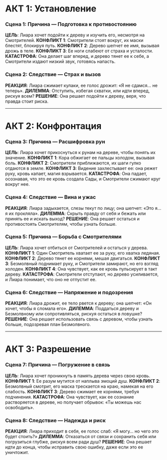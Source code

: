 # АКТ 1: Установление
### Сцена 1: Причина — Подготовка к противостоянию
**ЦЕЛЬ**: Лиара хочет подойти к дереву и изучить его, несмотря на Смотрителей.
**КОНФЛИКТ 1**: Смотрители стоят вокруг, их маски блестят, блокируя путь.
**КОНФЛИКТ 2**: Дерево шепчет ее имя, вызывая дрожь в теле.
**КОНФЛИКТ 3**: Ее ноги слабеют от страха и усталости.
**КАТАСТРОФА**: Она делает шаг вперед, и дерево тянет ее к себе, а Смотрители издают низкий звук, готовясь напасть.

### Сцена 2: Следствие — Страх и вызов
**РЕАКЦИЯ**: Лиара сжимает кулаки, ее голос дрожит: «Я не сдамся… не теперь».
**ДИЛЕММА**: Отступить, избегая схватки, или идти вперед, рискуя всем?
**РЕШЕНИЕ**: Она решает подойти к дереву, веря, что правда стоит риска.

___
# АКТ 2: Конфронтация
### Сцена 3: Причина — Расшифровка рун
**ЦЕЛЬ**: Лиара хочет прикоснуться к рунам на дереве, чтобы понять их значение.
**КОНФЛИКТ 1**: Кора обжигает ее пальцы холодом, вызывая боль.
**КОНФЛИКТ 2**: Смотрители приближаются, их шаги гулко отдаются в земле.
**КОНФЛИКТ 3**: Видение захлестывает ее: она режет руку, кровь капает, магия взрывается.
**КАТАСТРОФА**: Она падает, осознавая, что это ее кровь создала Сады, и Смотрители сжимают круг вокруг нее.

### Сцена 4: Следствие — Вина и ужас
**РЕАКЦИЯ**: Лиара задыхается, слезы текут по лицу; она шепчет: «Это я… я их прокляла».
**ДИЛЕММА**: Скрыть правду от себя и бежать или принять ее и искать выход?
**РЕШЕНИЕ**: Она решает остаться и противостоять Смотрителям, чтобы узнать больше.

### Сцена 5: Причина — Борьба с Смотрителями
**ЦЕЛЬ**: Лиара хочет отбиться от Смотрителей и остаться у дерева.
**КОНФЛИКТ 1**: Один Смотритель хватает ее за руку, его хватка ледяная.
**КОНФЛИКТ 2**: Дерево тянет ее корнями, мешая двигаться.
**КОНФЛИКТ 3**: Безмолвный поднимает руку, и Смотрители замирают, но его взгляд холоден.
**КОНФЛИКТ 4**: Она чувствует, как ее кровь пульсирует в такт дереву.
**КАТАСТРОФА**: Смотрители отступают, но дерево усиливается, и Лиара понимает, что оно не отпустит ее.

### Сцена 6: Следствие — Напряжение и подозрения
**РЕАКЦИЯ**: Лиара дрожит, ее тело рвется к дереву; она шепчет: «Он хочет, чтобы я сломала его».
**ДИЛЕММА**: Поддаться дереву и Безмолвному или сопротивляться, рискуя остаться в ловушке?
**РЕШЕНИЕ**: Она решает использовать связь с деревом, чтобы узнать больше, подозревая план Безмолвного.

___
# АКТ 3: Разрешение
### Сцена 7: Причина — Погружение в связь
**ЦЕЛЬ**: Лиара хочет проникнуть в память дерева через свою кровь.
**КОНФЛИКТ 1**: Ее разум мутится от наплыва эмоций душ.
**КОНФЛИКТ 2**: Безмолвный смотрит, его маска трескается на краю, намекая на его слабость.
**КОНФЛИКТ 3**: Дерево сжимает ее корнями, требуя подчинения.
**КАТАСТРОФА**: Она чувствует, как ее сознание растворяется в дереве, но получает обрывок: «Ты можешь нас освободить».

### Сцена 8: Следствие — Надежда и риск
**РЕАКЦИЯ**: Лиара приходит в себя, ее голос слаб: «Я могу… но чего это будет стоить?»
**ДИЛЕММА**: Отказаться от связи и сохранить себя или погрузиться глубже, рискуя всем ради душ?
**РЕШЕНИЕ**: Она решает идти до конца, чтобы исправить свою ошибку, даже если это ее уничтожит.
